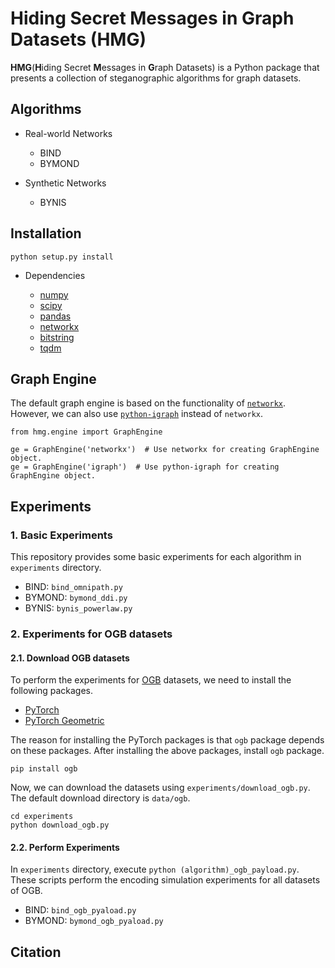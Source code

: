 # Hiding Secret Messages in Graph Datasets (HMG)

**HMG**(**H**iding Secret **M**essages in **G**raph Datasets) is a Python package that presents a collection of steganographic algorithms for graph datasets.


## Algorithms

- Real-world Networks
    - BIND
    - BYMOND

- Synthetic Networks
    - BYNIS


## Installation

```
python setup.py install
```

- Dependencies

  - [numpy](https://www.numpy.org)
  - [scipy](https://www.scipy.org)
  - [pandas](https://pandas.pydata.org)
  - [networkx](https://networkx.org)
  - [bitstring](https://github.com/scott-griffiths/bitstring)
  - [tqdm](https://github.com/tqdm/tqdm)


## Graph Engine

The default graph engine is based on the functionality of [`networkx`](https://networkx.org).
However, we can also use [`python-igraph`](https://igraph.org/python) instead of `networkx`.

```
from hmg.engine import GraphEngine

ge = GraphEngine('networkx')  # Use networkx for creating GraphEngine object.
ge = GraphEngine('igraph')  # Use python-igraph for creating GraphEngine object.
```


## Experiments

### 1. Basic Experiments

This repository provides some basic experiments for each algorithm in `experiments` directory.

- BIND: `bind_omnipath.py`
- BYMOND: `bymond_ddi.py`
- BYNIS: `bynis_powerlaw.py`


### 2. Experiments for OGB datasets

#### 2.1. Download OGB datasets

To perform the experiments for [OGB](https://ogb.stanford.edu/) datasets,
we need to install the following packages.

 - [PyTorch](https://pytorch.org/)
 - [PyTorch Geometric](https://github.com/rusty1s/pytorch_geometric)

The reason for installing the PyTorch packages is that `ogb` package depends on these packages.
After installing the above packages, install `ogb` package.

```
pip install ogb
```

Now, we can download the datasets using `experiments/download_ogb.py`.
The default download directory is `data/ogb`.

```
cd experiments
python download_ogb.py
```

#### 2.2. Perform Experiments

In `experiments` directory, execute ```python (algorithm)_ogb_payload.py```.
These scripts perform the encoding simulation experiments for all datasets of OGB.

- BIND: `bind_ogb_pyaload.py`
- BYMOND: `bymond_ogb_pyaload.py`


## Citation

